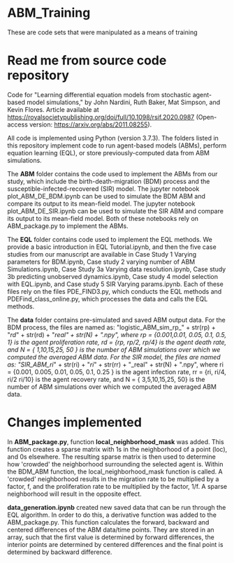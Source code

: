 # ABM_Training
These are code sets that were manipulated as a means of training 

# Read me from source code repository 
Code for "Learning differential equation models from stochastic agent-based model simulations," by John Nardini, Ruth Baker, Mat Simpson, and Kevin Flores. Article available at https://royalsocietypublishing.org/doi/full/10.1098/rsif.2020.0987 (Open-access version: https://arxiv.org/abs/2011.08255).

All code is implemented using Python (version 3.7.3). The folders listed in this repository implement code to run agent-based models (ABMs), perform equation learning (EQL), or store previously-computed data from ABM simulations.

The **ABM** folder contains the code used to implement the ABMs from our study, which include the birth-death-migration (BDM) process and the susceptible-infected-recovered (SIR) model. The jupyter notebook plot_ABM_DE_BDM.ipynb can be used to simulate the BDM ABM and compare its output to its mean-field model. The jupyter notebook plot_ABM_DE_SIR.ipynb can be used to simulate the SIR ABM and compare its output to its mean-field model. Both of these notebooks rely on ABM_package.py to implement the ABMs.

The **EQL** folder contains code used to implement the EQL methods. We provide a basic introduction in  EQL Tutorial.ipynb, and then the five case studies from our manuscript are available in Case Study 1 Varying parameters for BDM.ipynb, Case study 2 varying number of ABM Simulations.ipynb, Case Study 3a Varying data resolution.ipynb, Case study 3b predicting unobserved dynamics.ipynb, Case study 4 model selection with EQL.ipynb, and Case study 5 SIR Varying params.ipynb. Each of these files rely on the files PDE_FIND3.py, which conducts the EQL methods and PDEFind_class_online.py, which processes the data and calls the EQL methods.

The **data** folder contains pre-simulated and saved ABM output data. For the BDM process, the files are named as: "logistic_ABM_sim_rp_" + str(rp) + "_rd_" + str(rd) + "_real" + str(N) + ".npy", where rp = {0.001,0.01, 0.05, 0.1, 0.5, 1} is the agent proliferation rate, rd = {rp, rp/2, rp/4} is the agent death rate, and N = { 1,10,15,25, 50 } is the number of ABM simulations over which we computed the averaged ABM data. For the SIR model, the files are named as: "SIR_ABM_ri_" + str(ri) + "_ri_" + str(rr) + "_real" + str(N) + ".npy", where ri = {0.001, 0.005, 0.01, 0.05, 0.1, 0.25 } is the agent infection rate, rr = {ri, ri/4, ri/2 ri/10} is the agent recovery rate, and N = { 3,5,10,15,25, 50} is the number of ABM simulations over which we computed the averaged ABM data.

# Changes implemented
In **ABM_package.py**, function **local_neighborhood_mask** was added. This function creates a sparse matrix with 1s in the neighborhood of a point (loc), and 0s elsewhere. The resulting sparse matrix is then used to determine how 'crowded' the neighborhood surrounding the selected agent is. Within the BDM_ABM function, the local_neighborhood_mask function is called. A 'crowded' neighborhood results in the migration rate to be multiplied by a factor, f, and the proliferation rate to be multiplied by the factor, 1/f. A sparse neighborhood will result in the opposite effect. 

**data_generation.ipynb** created new saved data that can be run through the EQL algorithm. In order to do this, a derivative function was added to the ABM_package.py. This function calculates the forward, backward and centered differences of the ABM data/time points. They are stored in an array, such that the first value is determined by forward differences, the interior points are determined by centered differences and the final point is determined by backward difference. 


